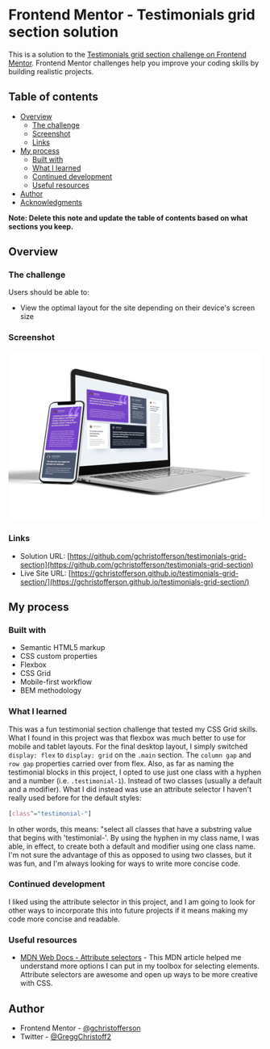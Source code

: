 # Frontend Mentor - Testimonials grid section solution

This is a solution to the [Testimonials grid section challenge on Frontend Mentor](https://www.frontendmentor.io/challenges/testimonials-grid-section-Nnw6J7Un7). Frontend Mentor challenges help you improve your coding skills by building realistic projects.

## Table of contents

- [Overview](#overview)
    - [The challenge](#the-challenge)
    - [Screenshot](#screenshot)
    - [Links](#links)
- [My process](#my-process)
    - [Built with](#built-with)
    - [What I learned](#what-i-learned)
    - [Continued development](#continued-development)
    - [Useful resources](#useful-resources)
- [Author](#author)
- [Acknowledgments](#acknowledgments)

**Note: Delete this note and update the table of contents based on what sections you keep.**

## Overview

### The challenge

Users should be able to:

- View the optimal layout for the site depending on their device's screen size

### Screenshot

![](./images/screenshot.jpg)

### Links

- Solution URL: [https://github.com/gchristofferson/testimonials-grid-section](https://github.com/gchristofferson/testimonials-grid-section)
- Live Site URL: [https://gchristofferson.github.io/testimonials-grid-section/](https://gchristofferson.github.io/testimonials-grid-section/)

## My process

### Built with

- Semantic HTML5 markup
- CSS custom properties
- Flexbox
- CSS Grid
- Mobile-first workflow
- BEM methodology


### What I learned

This was a fun testimonial section challenge that tested my CSS Grid skills.  What I found in this project was that flexbox was much better to use for mobile and tablet layouts.  For the final desktop layout, I simply switched `display: flex` to `display: grid` on the `.main` section.  The `column gap` and `row gap` properties carried over from flex.  Also, as far as naming the testimonial blocks in this project, I opted to use just one class with a hyphen and a number (i.e. `.testimonial-1`). Instead of two classes (usually a default and a modifier).  What I did instead was use an attribute selector I haven't really used before for the default styles:

```css
[class^="testimonial-"]
```
In other words, this means: "select all classes that have a substring value that begins with 'testimonial-'. By using the hyphen in my class name, I was able, in effect, to create both a default and modifier using one class name.  I'm not sure the advantage of this as opposed to using two classes, but it was fun, and I'm always looking for ways to write more concise code.

### Continued development

I liked using the attribute selector in this project, and I am going to look for other ways to incorporate this into future projects if it means making my code more concise and readable.

### Useful resources

- [MDN Web Docs - Attribute selectors](https://developer.mozilla.org/en-US/docs/Web/CSS/Attribute_selectors) - This MDN article helped me understand more options I can put in my toolbox for selecting elements. Attribute selectors are awesome and open up ways to be more creative with CSS.

## Author

- Frontend Mentor - [@gchristofferson](https://www.frontendmentor.io/profile/gchristofferson)
- Twitter - [@GreggChristoff2](https://twitter.com/GreggChristoff2)
